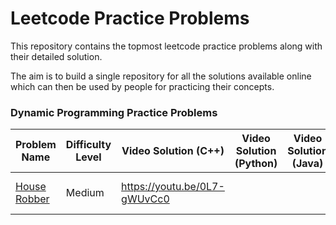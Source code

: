# Leetcode Practice Problems
This repository contains the topmost leetcode practice
problems along with their detailed solution.

The aim is to build a single repository for all the 
solutions available online which can then be used by
people for practicing their concepts.

### Dynamic Programming Practice Problems

| Problem Name | Difficulty Level | Video Solution (C++) | Video Solution (Python) | Video Solution (Java) | Companies | Code Links |
| ------------ | ---------------- |----------------------|-------------------------| ----------------------| ----------|------------|
 | [House Robber](https://leetcode.com/problems/house-robber/) | Medium | https://youtu.be/0L7-gWUvCc0 | | | Amazon, Google, Microsoft | |

